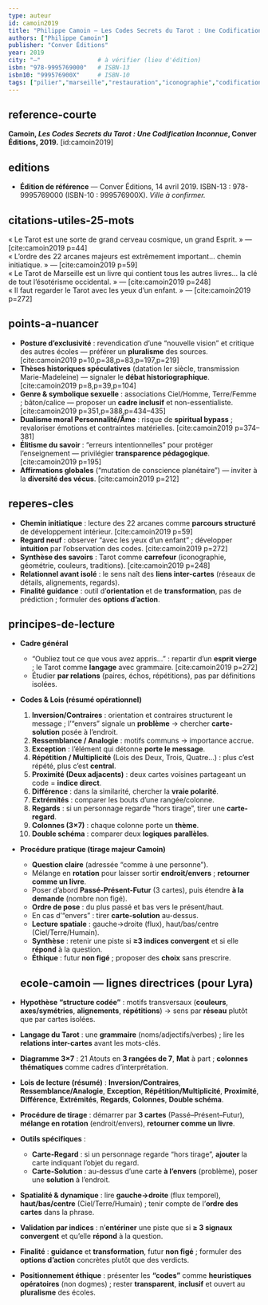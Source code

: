 ```yaml
---
type: auteur
id: camoin2019
title: "Philippe Camoin — Les Codes Secrets du Tarot : Une Codification Inconnue (2019)"
authors: ["Philippe Camoin"]
publisher: "Conver Éditions"
year: 2019
city: "—"                # à vérifier (lieu d'édition)
isbn: "978-9995769000"   # ISBN-13
isbn10: "999576900X"     # ISBN-10
tags: ["pilier","marseille","restauration","iconographie","codification","couleurs","géométrie"]
---
```


## reference-courte
**Camoin, *Les Codes Secrets du Tarot : Une Codification Inconnue*, Conver Éditions, 2019.** [id:camoin2019]

## editions
- **Édition de référence** — Conver Éditions, 14 avril 2019. ISBN-13 : 978-9995769000 (ISBN-10 : 999576900X). *Ville à confirmer.*

## citations-utiles-25-mots
« Le Tarot est une sorte de grand cerveau cosmique, un grand Esprit. » — [cite:camoin2019 p=44]  
« L’ordre des 22 arcanes majeurs est extrêmement important… chemin initiatique. » — [cite:camoin2019 p=59]  
« Le Tarot de Marseille est un livre qui contient tous les autres livres… la clé de tout l’ésotérisme occidental. » — [cite:camoin2019 p=248]  
« Il faut regarder le Tarot avec les yeux d’un enfant. » — [cite:camoin2019 p=272]

## points-a-nuancer
- **Posture d’exclusivité** : revendication d’une “nouvelle vision” et critique des autres écoles — préférer un **pluralisme** des sources. [cite:camoin2019 p=10,p=38,p=83,p=197,p=219]  
- **Thèses historiques spéculatives** (datation Ier siècle, transmission Marie-Madeleine) — signaler le **débat historiographique**. [cite:camoin2019 p=8,p=39,p=104]  
- **Genre & symbolique sexuelle** : associations Ciel/Homme, Terre/Femme ; bâton/calice — proposer un **cadre inclusif** et non-essentialiste. [cite:camoin2019 p=351,p=388,p=434–435]  
- **Dualisme moral Personnalité/Âme** : risque de **spiritual bypass** ; revaloriser émotions et contraintes matérielles. [cite:camoin2019 p=374–381]  
- **Élitisme du savoir** : “erreurs intentionnelles” pour protéger l’enseignement — privilégier **transparence pédagogique**. [cite:camoin2019 p=195]  
- **Affirmations globales** (“mutation de conscience planétaire”) — inviter à la **diversité des vécus**. [cite:camoin2019 p=212]

## reperes-cles
- **Chemin initiatique** : lecture des 22 arcanes comme **parcours structuré** de développement intérieur. [cite:camoin2019 p=59]  
- **Regard neuf** : observer “avec les yeux d’un enfant” ; développer **intuition** par l’observation des codes. [cite:camoin2019 p=272]  
- **Synthèse des savoirs** : Tarot comme **carrefour** (iconographie, géométrie, couleurs, traditions). [cite:camoin2019 p=248]  
- **Relationnel avant isolé** : le sens naît des **liens inter-cartes** (réseaux de détails, alignements, regards).  
- **Finalité guidance** : outil d’**orientation** et de **transformation**, pas de prédiction ; formuler des **options d’action**.

## principes-de-lecture
- **Cadre général**  
  - “Oubliez tout ce que vous avez appris…” : repartir d’un **esprit vierge** ; le Tarot comme **langage** avec grammaire. [cite:camoin2019 p=272]  
  - Étudier **par relations** (paires, échos, répétitions), pas par définitions isolées.

- **Codes & Lois (résumé opérationnel)**  
  1. **Inversion/Contraires** : orientation et contraires structurent le message ; l’“envers” signale un **problème** → chercher **carte-solution** posée à l’endroit.  
  2. **Ressemblance / Analogie** : motifs communs → importance accrue.  
  3. **Exception** : l’élément qui détonne **porte le message**.  
  4. **Répétition / Multiplicité** (Lois des Deux, Trois, Quatre…) : plus c’est répété, plus c’est **central**.  
  5. **Proximité (Deux adjacents)** : deux cartes voisines partageant un code = **indice direct**.  
  6. **Différence** : dans la similarité, chercher la **vraie polarité**.  
  7. **Extrémités** : comparer les bouts d’une rangée/colonne.  
  8. **Regards** : si un personnage regarde “hors tirage”, tirer une **carte-regard**.  
  9. **Colonnes (3×7)** : chaque colonne porte un **thème**.  
  10. **Double schéma** : comparer deux **logiques parallèles**.

- **Procédure pratique (tirage majeur Camoin)**  
  - **Question claire** (adressée “comme à une personne”).  
  - Mélange en **rotation** pour laisser sortir **endroit/envers** ; **retourner comme un livre**.  
  - Poser d’abord **Passé-Présent-Futur** (3 cartes), puis étendre **à la demande** (nombre non figé).  
  - **Ordre de pose** : du plus passé et bas vers le présent/haut.  
  - En cas d’“envers” : tirer **carte-solution** au-dessus.  
  - **Lecture spatiale** : gauche→droite (flux), haut/bas/centre (Ciel/Terre/Humain).  
  - **Synthèse** : retenir une piste si **≥3 indices convergent** et si elle **répond** à la question.  
  - **Éthique** : futur **non figé** ; proposer des **choix** sans prescrire.

  ## ecole-camoin — lignes directrices (pour Lyra)
- **Hypothèse “structure codée”** : motifs transversaux (**couleurs**, **axes/symétries**, **alignements**, **répétitions**) → sens par **réseau** plutôt que par cartes isolées.
- **Langage du Tarot** : une **grammaire** (noms/adjectifs/verbes) ; lire les **relations inter-cartes** avant les mots-clés.
- **Diagramme 3×7** : 21 Atouts en **3 rangées de 7**, **Mat** à part ; **colonnes thématiques** comme cadres d’interprétation.
- **Lois de lecture (résumé)** : **Inversion/Contraires**, **Ressemblance/Analogie**, **Exception**, **Répétition/Multiplicité**, **Proximité**, **Différence**, **Extrémités**, **Regards**, **Colonnes**, **Double schéma**.
- **Procédure de tirage** : démarrer par **3 cartes** (Passé–Présent–Futur), **mélange en rotation** (endroit/envers), **retourner comme un livre**.
- **Outils spécifiques** :  
  - **Carte-Regard** : si un personnage regarde “hors tirage”, **ajouter** la carte indiquant l’objet du regard.  
  - **Carte-Solution** : au-dessus d’une carte **à l’envers** (problème), poser une **solution** à l’endroit.
- **Spatialité & dynamique** : lire **gauche→droite** (flux temporel), **haut/bas/centre** (Ciel/Terre/Humain) ; tenir compte de l’**ordre des cartes** dans la phrase.
- **Validation par indices** : n’**entériner** une piste que si **≥ 3 signaux convergent** et qu’elle **répond** à la question.
- **Finalité** : **guidance** et **transformation**, futur **non figé** ; formuler des **options d’action** concrètes plutôt que des verdicts.
- **Positionnement éthique** : présenter les **“codes”** comme **heuristiques opératoires** (non dogmes) ; rester **transparent**, **inclusif** et ouvert au **pluralisme** des écoles.